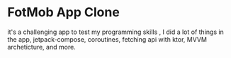 # FotMob App Clone

it's a challenging app to test my programming skills , I did a lot of things in the app, jetpack-compose, coroutines, fetching api with ktor, MVVM archeticture, and more.

